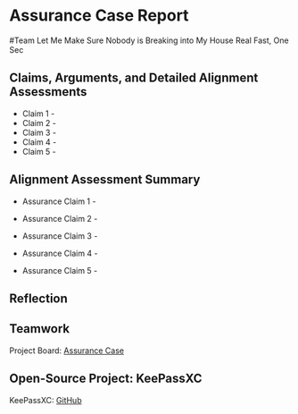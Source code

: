 # Assurance Case Report

#Team Let Me Make Sure Nobody is Breaking into My House Real Fast, One Sec



## Claims, Arguments, and Detailed Alignment Assessments
* Claim 1 - 
* Claim 2 - 
* Claim 3 - 
* Claim 4 - 
* Claim 5 - 

## Alignment Assessment Summary
* Assurance Claim 1 - 

* Assurance Claim 2 - 

* Assurance Claim 3 - 

* Assurance Claim 4 - 

* Assurance Claim 5 - 

## Reflection

## Teamwork

Project Board: [Assurance Case](https://github.com/users/JCKelley-CYBR/projects/1)

## Open-Source Project: KeePassXC

KeePassXC: [GitHub](https://github.com/keepassxreboot/keepassxc)
